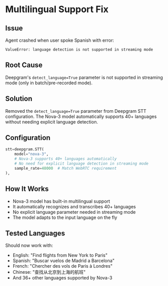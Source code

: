 # Multilingual Support Fix

## Issue
Agent crashed when user spoke Spanish with error:
```
ValueError: language detection is not supported in streaming mode
```

## Root Cause
Deepgram's `detect_language=True` parameter is not supported in streaming mode (only in batch/pre-recorded mode).

## Solution
Removed the `detect_language=True` parameter from Deepgram STT configuration. The Nova-3 model automatically supports 40+ languages without needing explicit language detection.

## Configuration
```python
stt=deepgram.STT(
    model="nova-3",
    # Nova-3 supports 40+ languages automatically
    # No need for explicit language detection in streaming mode
    sample_rate=48000  # Match WebRTC requirement
),
```

## How It Works
- Nova-3 model has built-in multilingual support
- It automatically recognizes and transcribes 40+ languages
- No explicit language parameter needed in streaming mode
- The model adapts to the input language on the fly

## Tested Languages
Should now work with:
- English: "Find flights from New York to Paris"
- Spanish: "Buscar vuelos de Madrid a Barcelona"
- French: "Chercher des vols de Paris à Londres"
- Chinese: "查找从北京到上海的航班"
- And 36+ other languages supported by Nova-3
